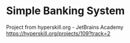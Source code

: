 # Simple Banking System
Project from hyperskill.org - JetBrains Academy <br>
https://hyperskill.org/projects/109?track=2
